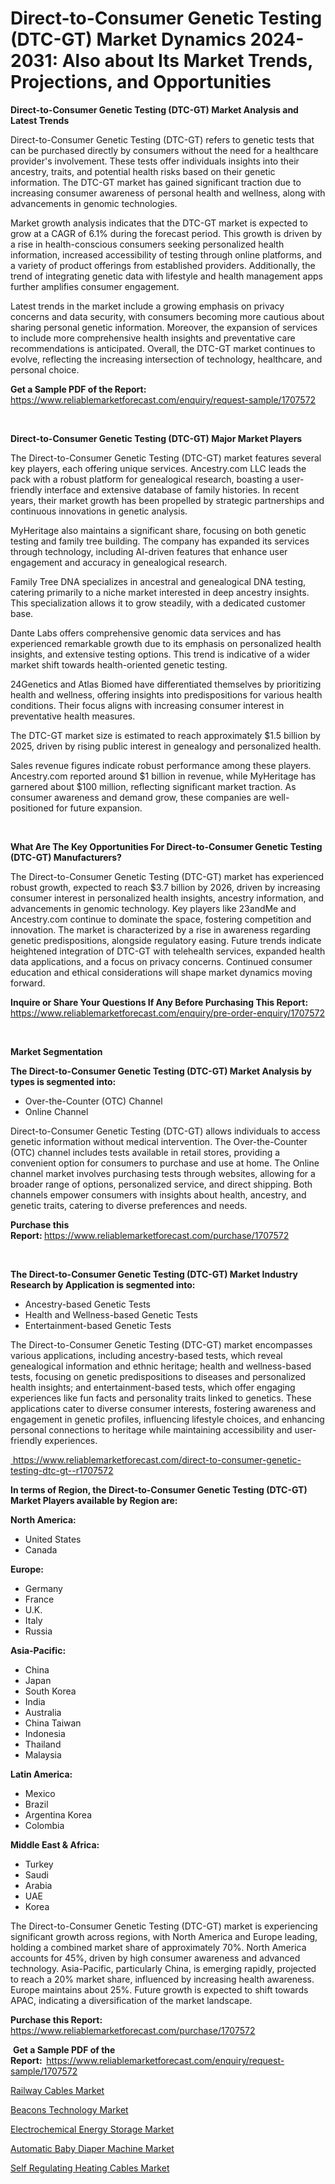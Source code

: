 <p><h1>Direct-to-Consumer Genetic Testing (DTC-GT) Market Dynamics 2024-2031: Also about Its Market Trends, Projections, and Opportunities</h1></p><p><strong>Direct-to-Consumer Genetic Testing (DTC-GT) Market Analysis and Latest Trends</strong></p>
<p><p>Direct-to-Consumer Genetic Testing (DTC-GT) refers to genetic tests that can be purchased directly by consumers without the need for a healthcare provider's involvement. These tests offer individuals insights into their ancestry, traits, and potential health risks based on their genetic information. The DTC-GT market has gained significant traction due to increasing consumer awareness of personal health and wellness, along with advancements in genomic technologies.</p><p>Market growth analysis indicates that the DTC-GT market is expected to grow at a CAGR of 6.1% during the forecast period. This growth is driven by a rise in health-conscious consumers seeking personalized health information, increased accessibility of testing through online platforms, and a variety of product offerings from established providers. Additionally, the trend of integrating genetic data with lifestyle and health management apps further amplifies consumer engagement.</p><p>Latest trends in the market include a growing emphasis on privacy concerns and data security, with consumers becoming more cautious about sharing personal genetic information. Moreover, the expansion of services to include more comprehensive health insights and preventative care recommendations is anticipated. Overall, the DTC-GT market continues to evolve, reflecting the increasing intersection of technology, healthcare, and personal choice.</p></p>
<p><strong>Get a Sample PDF of the Report:&nbsp;</strong> <a href="https://www.reliablemarketforecast.com/enquiry/request-sample/1707572?utm_campaign=1140&utm_medium=2&utm_source=Github&utm_content=ia&utm_term=07102024&utm_id=direct-to-consumer-genetic-testing-dtc-gt">https://www.reliablemarketforecast.com/enquiry/request-sample/1707572</a></p>
<p>&nbsp;</p>
<p><strong>Direct-to-Consumer Genetic Testing (DTC-GT) Major Market Players</strong></p>
<p><p>The Direct-to-Consumer Genetic Testing (DTC-GT) market features several key players, each offering unique services. Ancestry.com LLC leads the pack with a robust platform for genealogical research, boasting a user-friendly interface and extensive database of family histories. In recent years, their market growth has been propelled by strategic partnerships and continuous innovations in genetic analysis.</p><p>MyHeritage also maintains a significant share, focusing on both genetic testing and family tree building. The company has expanded its services through technology, including AI-driven features that enhance user engagement and accuracy in genealogical research. </p><p>Family Tree DNA specializes in ancestral and genealogical DNA testing, catering primarily to a niche market interested in deep ancestry insights. This specialization allows it to grow steadily, with a dedicated customer base.</p><p>Dante Labs offers comprehensive genomic data services and has experienced remarkable growth due to its emphasis on personalized health insights, and extensive testing options. This trend is indicative of a wider market shift towards health-oriented genetic testing.</p><p>24Genetics and Atlas Biomed have differentiated themselves by prioritizing health and wellness, offering insights into predispositions for various health conditions. Their focus aligns with increasing consumer interest in preventative health measures.</p><p>The DTC-GT market size is estimated to reach approximately $1.5 billion by 2025, driven by rising public interest in genealogy and personalized health.</p><p>Sales revenue figures indicate robust performance among these players. Ancestry.com reported around $1 billion in revenue, while MyHeritage has garnered about $100 million, reflecting significant market traction. As consumer awareness and demand grow, these companies are well-positioned for future expansion.</p></p>
<p>&nbsp;</p>
<p><strong>What Are The Key Opportunities For Direct-to-Consumer Genetic Testing (DTC-GT) Manufacturers?</strong></p>
<p><p>The Direct-to-Consumer Genetic Testing (DTC-GT) market has experienced robust growth, expected to reach $3.7 billion by 2026, driven by increasing consumer interest in personalized health insights, ancestry information, and advancements in genomic technology. Key players like 23andMe and Ancestry.com continue to dominate the space, fostering competition and innovation. The market is characterized by a rise in awareness regarding genetic predispositions, alongside regulatory easing. Future trends indicate heightened integration of DTC-GT with telehealth services, expanded health data applications, and a focus on privacy concerns. Continued consumer education and ethical considerations will shape market dynamics moving forward.</p></p>
<p><strong>Inquire or Share Your Questions If Any Before Purchasing This Report:</strong> <a href="https://www.reliablemarketforecast.com/enquiry/pre-order-enquiry/1707572?utm_campaign=1140&utm_medium=2&utm_source=Github&utm_content=ia&utm_term=07102024&utm_id=direct-to-consumer-genetic-testing-dtc-gt">https://www.reliablemarketforecast.com/enquiry/pre-order-enquiry/1707572</a></p>
<p>&nbsp;</p>
<p><strong>Market Segmentation</strong></p>
<p><strong>The Direct-to-Consumer Genetic Testing (DTC-GT) Market Analysis by types is segmented into:</strong></p>
<p><ul><li>Over-the-Counter (OTC) Channel</li><li>Online Channel</li></ul></p>
<p><p>Direct-to-Consumer Genetic Testing (DTC-GT) allows individuals to access genetic information without medical intervention. The Over-the-Counter (OTC) channel includes tests available in retail stores, providing a convenient option for consumers to purchase and use at home. The Online channel market involves purchasing tests through websites, allowing for a broader range of options, personalized service, and direct shipping. Both channels empower consumers with insights about health, ancestry, and genetic traits, catering to diverse preferences and needs.</p></p>
<p><strong>Purchase this Report:&nbsp;</strong><a href="https://www.reliablemarketforecast.com/purchase/1707572?utm_campaign=1140&utm_medium=2&utm_source=Github&utm_content=ia&utm_term=07102024&utm_id=direct-to-consumer-genetic-testing-dtc-gt">https://www.reliablemarketforecast.com/purchase/1707572</a></p>
<p>&nbsp;</p>
<p><strong>The Direct-to-Consumer Genetic Testing (DTC-GT) Market Industry Research by Application is segmented into:</strong></p>
<p><ul><li>Ancestry-based Genetic Tests</li><li>Health and Wellness-based Genetic Tests</li><li>Entertainment-based Genetic Tests</li></ul></p>
<p><p>The Direct-to-Consumer Genetic Testing (DTC-GT) market encompasses various applications, including ancestry-based tests, which reveal genealogical information and ethnic heritage; health and wellness-based tests, focusing on genetic predispositions to diseases and personalized health insights; and entertainment-based tests, which offer engaging experiences like fun facts and personality traits linked to genetics. These applications cater to diverse consumer interests, fostering awareness and engagement in genetic profiles, influencing lifestyle choices, and enhancing personal connections to heritage while maintaining accessibility and user-friendly experiences.</p></p>
<p><a href="https://www.reliablemarketforecast.com/direct-to-consumer-genetic-testing-dtc-gt--r1707572?utm_campaign=1140&utm_medium=2&utm_source=Github&utm_content=ia&utm_term=07102024&utm_id=direct-to-consumer-genetic-testing-dtc-gt">&nbsp;https://www.reliablemarketforecast.com/direct-to-consumer-genetic-testing-dtc-gt--r1707572</a></p>
<p><strong>In terms of Region, the Direct-to-Consumer Genetic Testing (DTC-GT) Market Players available by Region are:</strong></p>
<p>
    <p> <strong> North America: </strong>
        <ul>
            <li>United States</li>
            <li>Canada</li>
        </ul>
        </p> 
    <p> <strong> Europe: </strong>
        <ul>
            <li>Germany</li>
            <li>France</li>
            <li>U.K.</li>
            <li>Italy</li>
            <li>Russia</li>
        </ul>
        </p> 
    <p> <strong> Asia-Pacific: </strong>
        <ul>
            <li>China</li>
            <li>Japan</li>
            <li>South Korea</li>
            <li>India</li>
            <li>Australia</li>
            <li>China Taiwan</li>
            <li>Indonesia</li>
            <li>Thailand</li>
            <li>Malaysia</li>
        </ul>
        </p> 
    <p> <strong> Latin America: </strong>
        <ul>
            <li>Mexico</li>
            <li>Brazil</li>
            <li>Argentina Korea</li>
            <li>Colombia</li>
        </ul>
        </p> 
    <p> <strong> Middle East & Africa: </strong>
        <ul>
            <li>Turkey</li>
            <li>Saudi</li>
            <li>Arabia</li>
            <li>UAE</li>
            <li>Korea</li>
        </ul>
    </p>
    </p>
<p><p>The Direct-to-Consumer Genetic Testing (DTC-GT) market is experiencing significant growth across regions, with North America and Europe leading, holding a combined market share of approximately 70%. North America accounts for 45%, driven by high consumer awareness and advanced technology. Asia-Pacific, particularly China, is emerging rapidly, projected to reach a 20% market share, influenced by increasing health awareness. Europe maintains about 25%. Future growth is expected to shift towards APAC, indicating a diversification of the market landscape.</p></p>
<p><strong>Purchase this Report: </strong><a href="https://www.reliablemarketforecast.com/purchase/1707572?utm_campaign=1140&utm_medium=2&utm_source=Github&utm_content=ia&utm_term=07102024&utm_id=direct-to-consumer-genetic-testing-dtc-gt">https://www.reliablemarketforecast.com/purchase/1707572</a></p>
<p>&nbsp;<strong>Get a Sample PDF of the Report:&nbsp;&nbsp;</strong><a href="https://www.reliablemarketforecast.com/enquiry/request-sample/1707572?utm_campaign=1140&utm_medium=2&utm_source=Github&utm_content=ia&utm_term=07102024&utm_id=direct-to-consumer-genetic-testing-dtc-gt">https://www.reliablemarketforecast.com/enquiry/request-sample/1707572</a></p>
<p><strong></strong></p>
<p><p><a href="https://issuu.com/reportprime-2/docs/railway-cables-market-size-2030.ppt_afe5f028387944?utm_campaign=1140&utm_medium=2&utm_source=Github&utm_content=ia&utm_term=07102024&utm_id=direct-to-consumer-genetic-testing-dtc-gt">Railway Cables Market</a></p><p><a href="https://www.linkedin.com/pulse/decoding-beacons-technology-industry-dynamics-strategic-d8mye?utm_campaign=1140&utm_medium=2&utm_source=Github&utm_content=ia&utm_term=07102024&utm_id=direct-to-consumer-genetic-testing-dtc-gt">Beacons Technology Market</a></p><p><a href="https://www.linkedin.com/pulse/global-electrochemical-energy-storage-market-size-trends-5gple?utm_campaign=1140&utm_medium=2&utm_source=Github&utm_content=ia&utm_term=07102024&utm_id=direct-to-consumer-genetic-testing-dtc-gt">Electrochemical Energy Storage Market</a></p><p><a href="https://github.com/LoretaDushku585/Market-Research-Report-List-1/blob/main/automatic-baby-diaper-machine-market.md?utm_campaign=1140&utm_medium=2&utm_source=Github&utm_content=ia&utm_term=07102024&utm_id=direct-to-consumer-genetic-testing-dtc-gt">Automatic Baby Diaper Machine Market</a></p><p><a href="https://issuu.com/reportprime-2/docs/self-regulating-heating-cables-mark_be2db0b575c84c?utm_campaign=1140&utm_medium=2&utm_source=Github&utm_content=ia&utm_term=07102024&utm_id=direct-to-consumer-genetic-testing-dtc-gt">Self Regulating Heating Cables Market</a></p></p>